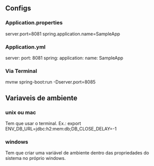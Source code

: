 ## Configs
### Application.properties
server.port=8081
spring.application.name=SampleApp
### Application.yml
server:
    port: 8081
spring:
    application:
        name: SampleApp
### Via Terminal
mvnw spring-boot:run -Dserver.port=8085

## Variaveis de ambiente

### unix ou mac
Tem que usar o terminal. Ex.: export ENV_DB_URL=jdbc:h2:mem:db;DB_CLOSE_DELAY=-1
### windows
Tem que criar uma variável de ambiente dentro das propriedades do sistema no próprio windows.
